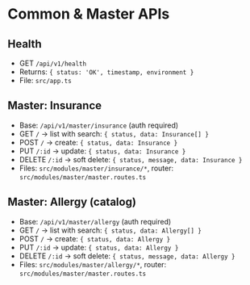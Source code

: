 # Common & Master APIs

## Health
- GET `/api/v1/health`
- Returns: `{ status: 'OK', timestamp, environment }`
- File: `src/app.ts`

## Master: Insurance
- Base: `/api/v1/master/insurance` (auth required)
- GET `/` → list with search: `{ status, data: Insurance[] }`
- POST `/` → create: `{ status, data: Insurance }`
- PUT `/:id` → update: `{ status, data: Insurance }`
- DELETE `/:id` → soft delete: `{ status, message, data: Insurance }`
- Files: `src/modules/master/insurance/*`, router: `src/modules/master/master.routes.ts`

## Master: Allergy (catalog)
- Base: `/api/v1/master/allergy` (auth required)
- GET `/` → list with search: `{ status, data: Allergy[] }`
- POST `/` → create: `{ status, data: Allergy }`
- PUT `/:id` → update: `{ status, data: Allergy }`
- DELETE `/:id` → soft delete: `{ status, message, data: Allergy }`
- Files: `src/modules/master/allergy/*`, router: `src/modules/master/master.routes.ts`
